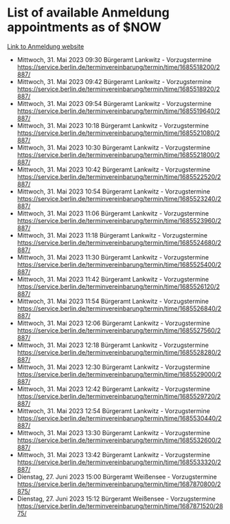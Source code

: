 # List of available Anmeldung appointments as of $NOW
[Link to Anmeldung website](https://service.berlin.de/terminvereinbarung/termin/tag.php?termin=1&anliegen[]=120686&dienstleisterlist=122210,122217,327316,122219,327312,122227,327314,122231,327346,122243,327348,122254,122252,329742,122260,329745,122262,329748,122271,327278,122273,327274,122277,327276,330436,122280,327294,122282,327290,122284,327292,122291,327270,122285,327266,122286,327264,122296,327268,150230,329760,122297,327286,122294,327284,122312,329763,122314,329775,122304,327330,122311,327334,122309,327332,317869,122281,327352,122279,329772,122283,122276,327324,122274,327326,122267,329766,122246,327318,122251,327320,122257,327322,122208,327298,122226,327300&herkunft=http%3A%2F%2Fservice.berlin.de%2Fdienstleistung%2F120686%2F)
- Mittwoch, 31. Mai 2023 09:30 Bürgeramt Lankwitz - Vorzugstermine https://service.berlin.de/terminvereinbarung/termin/time/1685518200/2887/
- Mittwoch, 31. Mai 2023 09:42 Bürgeramt Lankwitz - Vorzugstermine https://service.berlin.de/terminvereinbarung/termin/time/1685518920/2887/
- Mittwoch, 31. Mai 2023 09:54 Bürgeramt Lankwitz - Vorzugstermine https://service.berlin.de/terminvereinbarung/termin/time/1685519640/2887/
- Mittwoch, 31. Mai 2023 10:18 Bürgeramt Lankwitz - Vorzugstermine https://service.berlin.de/terminvereinbarung/termin/time/1685521080/2887/
- Mittwoch, 31. Mai 2023 10:30 Bürgeramt Lankwitz - Vorzugstermine https://service.berlin.de/terminvereinbarung/termin/time/1685521800/2887/
- Mittwoch, 31. Mai 2023 10:42 Bürgeramt Lankwitz - Vorzugstermine https://service.berlin.de/terminvereinbarung/termin/time/1685522520/2887/
- Mittwoch, 31. Mai 2023 10:54 Bürgeramt Lankwitz - Vorzugstermine https://service.berlin.de/terminvereinbarung/termin/time/1685523240/2887/
- Mittwoch, 31. Mai 2023 11:06 Bürgeramt Lankwitz - Vorzugstermine https://service.berlin.de/terminvereinbarung/termin/time/1685523960/2887/
- Mittwoch, 31. Mai 2023 11:18 Bürgeramt Lankwitz - Vorzugstermine https://service.berlin.de/terminvereinbarung/termin/time/1685524680/2887/
- Mittwoch, 31. Mai 2023 11:30 Bürgeramt Lankwitz - Vorzugstermine https://service.berlin.de/terminvereinbarung/termin/time/1685525400/2887/
- Mittwoch, 31. Mai 2023 11:42 Bürgeramt Lankwitz - Vorzugstermine https://service.berlin.de/terminvereinbarung/termin/time/1685526120/2887/
- Mittwoch, 31. Mai 2023 11:54 Bürgeramt Lankwitz - Vorzugstermine https://service.berlin.de/terminvereinbarung/termin/time/1685526840/2887/
- Mittwoch, 31. Mai 2023 12:06 Bürgeramt Lankwitz - Vorzugstermine https://service.berlin.de/terminvereinbarung/termin/time/1685527560/2887/
- Mittwoch, 31. Mai 2023 12:18 Bürgeramt Lankwitz - Vorzugstermine https://service.berlin.de/terminvereinbarung/termin/time/1685528280/2887/
- Mittwoch, 31. Mai 2023 12:30 Bürgeramt Lankwitz - Vorzugstermine https://service.berlin.de/terminvereinbarung/termin/time/1685529000/2887/
- Mittwoch, 31. Mai 2023 12:42 Bürgeramt Lankwitz - Vorzugstermine https://service.berlin.de/terminvereinbarung/termin/time/1685529720/2887/
- Mittwoch, 31. Mai 2023 12:54 Bürgeramt Lankwitz - Vorzugstermine https://service.berlin.de/terminvereinbarung/termin/time/1685530440/2887/
- Mittwoch, 31. Mai 2023 13:30 Bürgeramt Lankwitz - Vorzugstermine https://service.berlin.de/terminvereinbarung/termin/time/1685532600/2887/
- Mittwoch, 31. Mai 2023 13:42 Bürgeramt Lankwitz - Vorzugstermine https://service.berlin.de/terminvereinbarung/termin/time/1685533320/2887/
- Dienstag, 27. Juni 2023 15:00 Bürgeramt Weißensee - Vorzugstermine https://service.berlin.de/terminvereinbarung/termin/time/1687870800/2875/
- Dienstag, 27. Juni 2023 15:12 Bürgeramt Weißensee - Vorzugstermine https://service.berlin.de/terminvereinbarung/termin/time/1687871520/2875/
